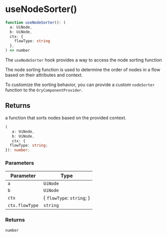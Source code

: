 # useNodeSorter()

```ts
function useNodeSorter(): (
  a: UiNode,
  b: UiNode,
  ctx: {
    flowType: string
  },
) => number
```

The `useNodeSorter` hook provides a way to access the node sorting function

The node sorting function is used to determine the order of nodes in a flow based on their attributes and context.

To customize the sorting behavior, you can provide a custom `nodeSorter` function to the `OryComponentProvider`.

## Returns

a function that sorts nodes based on the provided context.

```ts
(
   a: UiNode,
   b: UiNode,
   ctx: {
  flowType: string;
}): number;
```

### Parameters

| Parameter      | Type                        |
| -------------- | --------------------------- |
| `a`            | `UiNode`                    |
| `b`            | `UiNode`                    |
| `ctx`          | \{ `flowType`: `string`; \} |
| `ctx.flowType` | `string`                    |

### Returns

`number`
